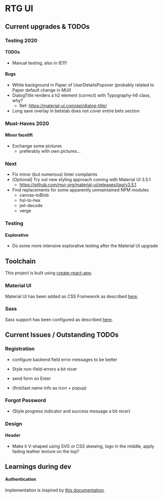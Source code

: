 # RTG UI

## Current upgrades & TODOs

### Testing 2020

#### TODOs

* Manual testing, also in IE11!

#### Bugs

* White background in Paper of UserDetailsPopover (probably related to Paper default change in MUI)
* DialogTitle renders a h2 element (correct) with Typography-h6 class, why?
    * Ref: https://material-ui.com/api/dialog-title/
* Long save overlay in betstab does not cover entire bets section

### Must-Haves 2020

#### Minor facelift

* Exchange some pictures
    * preferably with own pictures...

### Next

* Fix minor (but numerous) linter complaints
* [Optional] Try out new styling approach coming with Material UI 3.5.1
    * https://github.com/mui-org/material-ui/releases/tag/v3.5.1
* Find replacements for some apparently unmaintained NPM modules
    * canvas-toBlob
    * hsl-to-hex
    * jwt-decode
    * verge
    
### Testing

#### Explorative

* Do some more intensive explorative testing after the Material UI upgrade

## Toolchain

This project is built using [create-react-app](https://github.com/facebookincubator/create-react-app).

### Material UI

Material UI has been added as CSS Framework as described [here](https://stackoverflow.com/a/44197904).

### Sass

Sass support has been configured as described [here](https://create-react-app.dev/docs/adding-a-sass-stylesheet).

## Current Issues / Outstanding TODOs

### Registration

* configure backend field error messages to be better
* Style non-field-errors a bit nicer
* send form on Enter

* (first/last name info as icon + popup)

### Forgot Password

* (Style progress indicator and success message a bit nicer)

### Design

#### Header
* Make it V-shaped using SVG or CSS skewing, logo in the middle, apply fading leather texture on the top?

## Learnings during dev

#### Authentication

Implementation is inspired by [this documentation](https://reacttraining.com/react-router/web/example/auth-workflow).